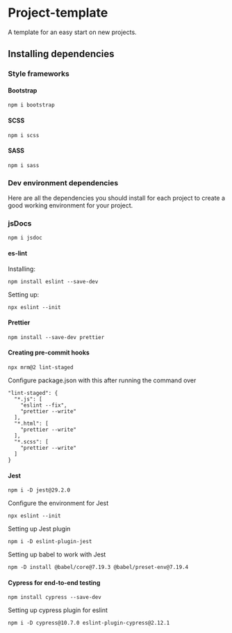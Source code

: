 # Project-template

A template for an easy start on new projects.

## Installing dependencies

### Style frameworks

#### Bootstrap

```
npm i bootstrap
```

#### SCSS

```
npm i scss
```

#### SASS

```
npm i sass
```

### Dev environment dependencies

Here are all the dependencies you should install for each project to create a good working environment for your project.

### jsDocs

```
npm i jsdoc
```

#### es-lint

Installing:

```
npm install eslint --save-dev
```

Setting up:

```
npx eslint --init
```

#### Prettier

```
npm install --save-dev prettier
```

#### Creating pre-commit hooks

```
npx mrm@2 lint-staged
```

Configure package.json with this after running the command over

```
"lint-staged": {
  "*.js": [
    "eslint --fix",
    "prettier --write"
  ],
  "*.html": [
    "prettier --write"
  ],
  "*.scss": [
    "prettier --write"
  ]
}
```

#### Jest

```
npm i -D jest@29.2.0
```

Configure the environment for Jest

```
npx eslint --init
```

Setting up Jest plugin

```
npm i -D eslint-plugin-jest
```

Setting up babel to work with Jest

```
npm -D install @babel/core@7.19.3 @babel/preset-env@7.19.4
```

#### Cypress for end-to-end testing

```
npm install cypress --save-dev
```

Setting up cypress plugin for eslint

```
npm i -D cypress@10.7.0 eslint-plugin-cypress@2.12.1
```